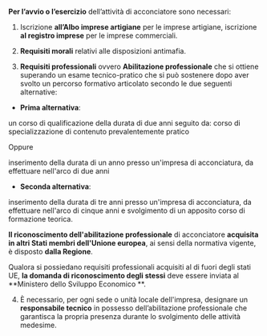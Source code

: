 **Per l’avvio o l’esercizio** dell’attività di acconciatore sono necessari:

1)	Iscrizione **all’Albo imprese artigiane** per le imprese artigiane, iscrizione **al registro imprese** per le imprese commerciali.

2)	**Requisiti morali** relativi alle disposizioni antimafia.

3)  **Requisiti professionali** ovvero **Abilitazione professionale** che si ottiene superando un esame tecnico-pratico che si può sostenere dopo aver svolto un percorso formativo articolato secondo le due seguenti alternative:

- **Prima alternativa**:

un corso di qualificazione della durata di due anni seguito da: corso di specializzazione di contenuto prevalentemente pratico

Oppure

inserimento della durata di un anno presso un'impresa di acconciatura, da effettuare nell'arco di due anni

- **Seconda alternativa**:

inserimento della durata di tre anni presso un'impresa di acconciatura, da effettuare nell'arco di cinque anni e svolgimento di un apposito corso di formazione teorica.

**Il riconoscimento dell'abilitazione professionale** di acconciatore **acquisita in altri Stati membri dell'Unione europea**, ai sensi della normativa vigente, è disposto **dalla Regione**.

Qualora si possiedano requisiti professionali acquisiti al di fuori degli stati UE, **la domanda di riconoscimento degli stessi** deve essere inviata al **Ministero dello Sviluppo Economico **.

4) È necessario, per ogni sede o unità locale dell'impresa, designare un **responsabile tecnico** in possesso dell’abilitazione professionale che garantisca la propria presenza durante lo svolgimento delle attività medesime.

